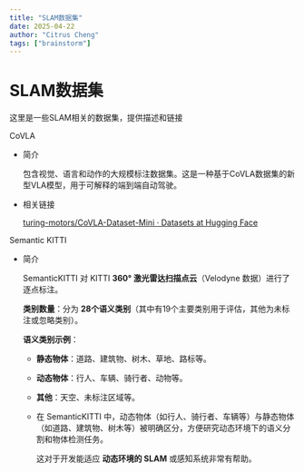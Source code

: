 ```yaml
---
title: "SLAM数据集"
date: 2025-04-22
author: "Citrus Cheng"
tags: ["brainstorm"]
---
```


# SLAM数据集

这里是一些SLAM相关的数据集，提供描述和链接

CoVLA

* 简介

  包含视觉、语言和动作的大规模标注数据集。这是一种基于CoVLA数据集的新型VLA模型，用于可解释的端到端自动驾驶。

* 相关链接

  [turing-motors/CoVLA-Dataset-Mini · Datasets at Hugging Face](https://huggingface.co/datasets/turing-motors/CoVLA-Dataset-Mini)

Semantic KITTI

* 简介

  SemanticKITTI 对 KITTI **360° 激光雷达扫描点云**（Velodyne 数据）进行了逐点标注。

  **类别数量**：分为 **28个语义类别**（其中有19个主要类别用于评估，其他为未标注或忽略类别）。

  **语义类别示例**：

  - **静态物体**：道路、建筑物、树木、草地、路标等。

  - **动态物体**：行人、车辆、骑行者、动物等。

  - **其他**：天空、未标注区域等。

  - 在 SemanticKITTI 中，动态物体（如行人、骑行者、车辆等）与静态物体（如道路、建筑物、树木等）被明确区分，方便研究动态环境下的语义分割和物体检测任务。

    这对于开发能适应 **动态环境的 SLAM** 或感知系统非常有帮助。